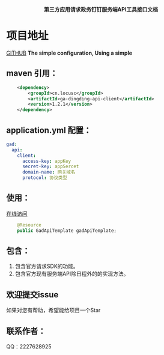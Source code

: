 <p align="center">
	<strong>第三方应用请求政务钉钉服务端API工具接口文档</strong>
</p>

# 项目地址
[GITHUB](https://github.com/Locusc/ga-dingding-api)
__The simple configuration, Using a simple__
## maven 引用：
```xml
    <dependency>
        <groupId>cn.locusc</groupId>
        <artifactId>ga-dingding-api-client</artifactId>
        <version>1.2.1</version>
    </dependency>
```
## application.yml 配置：
```yaml
gad:
  api:
    client:
      access-key: appKey
      secret-key: appSercet
      domain-name: 网关域名
      protocol: 协议类型
```
## 使用：
[在线访问](https://www.gad-docs.locusc.cn/)
```java
    @Resource
    public GadApiTemplate gadApiTemplate;
```
## 包含：
1. 包含官方请求SDK的功能。
2. 包含官方现有服务端API除日程外的的实现方法。

## 欢迎提交issue
如果对您有帮助，希望能给项目一个Star
## 联系作者：
QQ：2227628925
